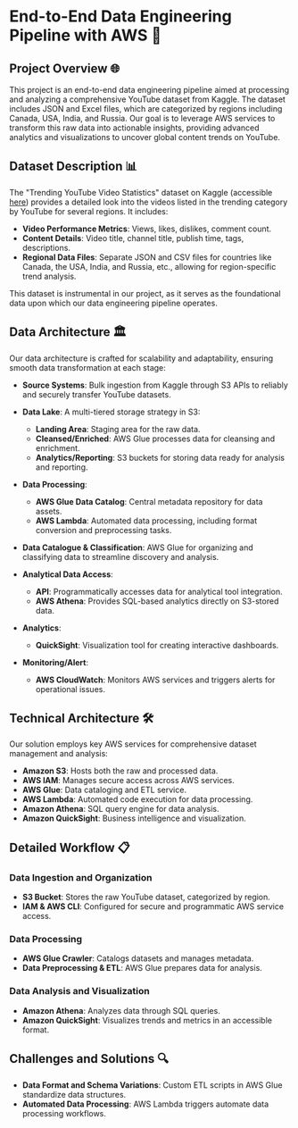 # End-to-End Data Engineering Pipeline with AWS 🚀

## Project Overview 🌐

This project is an end-to-end data engineering pipeline aimed at processing and analyzing a comprehensive YouTube dataset from Kaggle. The dataset includes JSON and Excel files, which are categorized by regions including Canada, USA, India, and Russia. Our goal is to leverage AWS services to transform this raw data into actionable insights, providing advanced analytics and visualizations to uncover global content trends on YouTube.
## Dataset Description 📊

The "Trending YouTube Video Statistics" dataset on Kaggle (accessible [here](https://www.kaggle.com/datasets/datasnaek/youtube-new)) provides a detailed look into the videos listed in the trending category by YouTube for several regions. It includes:

- **Video Performance Metrics**: Views, likes, dislikes, comment count.
- **Content Details**: Video title, channel title, publish time, tags, descriptions.
- **Regional Data Files**: Separate JSON and CSV files for countries like Canada, the USA, India, and Russia, etc., allowing for region-specific trend analysis.

This dataset is instrumental in our project, as it serves as the foundational data upon which our data engineering pipeline operates.

## Data Architecture 🏛️

Our data architecture is crafted for scalability and adaptability, ensuring smooth data transformation at each stage:

- **Source Systems**: Bulk ingestion from Kaggle through S3 APIs to reliably and securely transfer YouTube datasets.
- **Data Lake**: A multi-tiered storage strategy in S3:
  - **Landing Area**: Staging area for the raw data.
  - **Cleansed/Enriched**: AWS Glue processes data for cleansing and enrichment.
  - **Analytics/Reporting**: S3 buckets for storing data ready for analysis and reporting.

- **Data Processing**: 
  - **AWS Glue Data Catalog**: Central metadata repository for data assets.
  - **AWS Lambda**: Automated data processing, including format conversion and preprocessing tasks.

- **Data Catalogue & Classification**: AWS Glue for organizing and classifying data to streamline discovery and analysis.

- **Analytical Data Access**:
  - **API**: Programmatically accesses data for analytical tool integration.
  - **AWS Athena**: Provides SQL-based analytics directly on S3-stored data.

- **Analytics**:
  - **QuickSight**: Visualization tool for creating interactive dashboards.

- **Monitoring/Alert**:
  - **AWS CloudWatch**: Monitors AWS services and triggers alerts for operational issues.

## Technical Architecture 🛠️

Our solution employs key AWS services for comprehensive dataset management and analysis:

- **Amazon S3**: Hosts both the raw and processed data.
- **AWS IAM**: Manages secure access across AWS services.
- **AWS Glue**: Data cataloging and ETL service.
- **AWS Lambda**: Automated code execution for data processing.
- **Amazon Athena**: SQL query engine for data analysis.
- **Amazon QuickSight**: Business intelligence and visualization.

## Detailed Workflow 📋

### Data Ingestion and Organization

- **S3 Bucket**: Stores the raw YouTube dataset, categorized by region.
- **IAM & AWS CLI**: Configured for secure and programmatic AWS service access.

### Data Processing

- **AWS Glue Crawler**: Catalogs datasets and manages metadata.
- **Data Preprocessing & ETL**: AWS Glue prepares data for analysis.

### Data Analysis and Visualization

- **Amazon Athena**: Analyzes data through SQL queries.
- **Amazon QuickSight**: Visualizes trends and metrics in an accessible format.

## Challenges and Solutions 🔍

- **Data Format and Schema Variations**: Custom ETL scripts in AWS Glue standardize data structures.
- **Automated Data Processing**: AWS Lambda triggers automate data processing workflows.
